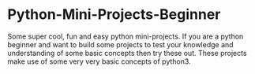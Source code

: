 # Python-Mini-Projects-Beginner
Some super cool, fun and easy python mini-projects. If you are a python beginner and want to build some projects to test your knowledge and understanding of some basic concepts then try these out. These projects make use of some very very basic concepts of python3.
